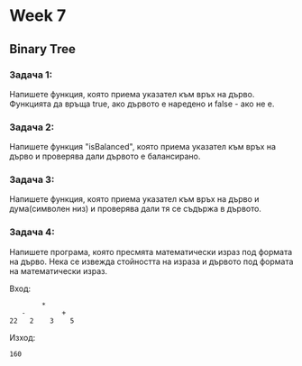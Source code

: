 # Week 7

## Binary Tree

### Задача 1:
Напишете функция, която приема указател към връх на дърво. Функцията да връща true, ако дървото е наредено и false - ако не е.

### Задача 2:
Напишете функция "isBalanced", която приема указател към връх на дърво и проверява дали дървото е балансирано.
 
### Задача 3:
Напишете функция, която приема указател към връх на дърво и дума(символен низ) и проверява дали тя се съдържа в дървото.

### Задача 4:
Напишете програма, която пресмята математически израз под формата на дърво. Нека се извежда стойността на израза и дървото под формата на математически израз.

Вход:
```
        *
   -         +
22 	 2    3    5
```

Изход:
```
160
```